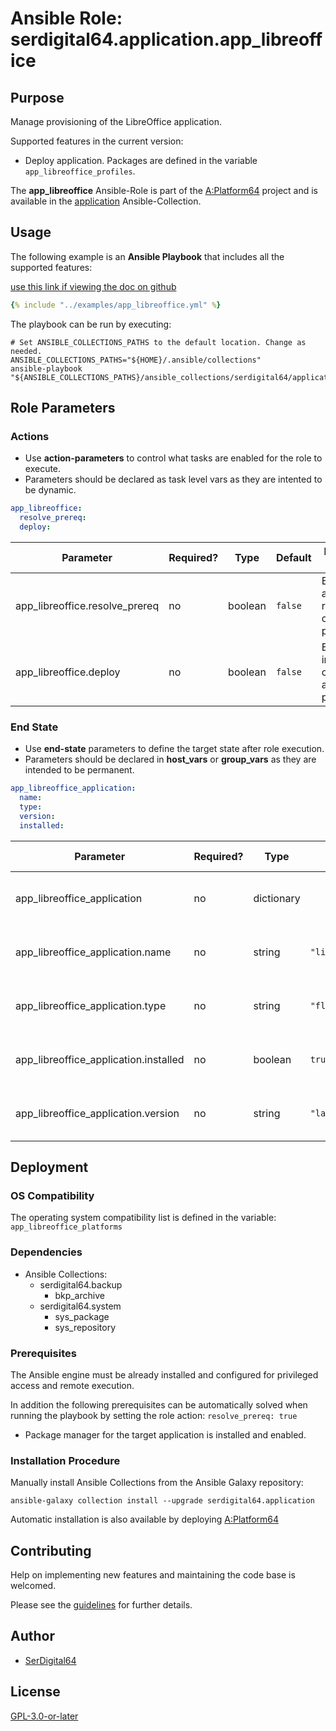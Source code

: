# Ansible Role: serdigital64.application.app_libreoffice

## Purpose

Manage provisioning of the LibreOffice application.

Supported features in the current version:

- Deploy application. Packages are defined in the variable `app_libreoffice_profiles`.

The **app_libreoffice** Ansible-Role is part of the [A:Platform64](https://github.com/serdigital64/aplatform64) project and is available in the [application](https://aplatform64.readthedocs.io/en/latest/collections/application) Ansible-Collection.

## Usage

The following example is an **Ansible Playbook** that includes all the supported features:

[use this link if viewing the doc on github](https://github.com/aplatform64/application/blob/main/playbooks/app_libreoffice.yml)

```yaml
{% include "../examples/app_libreoffice.yml" %}
```

The playbook can be run by executing:

```shell
# Set ANSIBLE_COLLECTIONS_PATHS to the default location. Change as needed.
ANSIBLE_COLLECTIONS_PATHS="${HOME}/.ansible/collections"
ansible-playbook "${ANSIBLE_COLLECTIONS_PATHS}/ansible_collections/serdigital64/application/playbooks/app_libreoffice.yml"
```

## Role Parameters

### Actions

- Use **action-parameters** to control what tasks are enabled for the role to execute.
- Parameters should be declared as task level vars as they are intented to be dynamic.

```yaml
app_libreoffice:
  resolve_prereq:
  deploy:
```

| Parameter                      | Required? | Type    | Default | Purpose / Value                             |
| ------------------------------ | --------- | ------- | ------- | ------------------------------------------- |
| app_libreoffice.resolve_prereq | no        | boolean | `false` | Enable automatic resolution of prequisites  |
| app_libreoffice.deploy         | no        | boolean | `false` | Enable installation of application packages |

### End State

- Use **end-state** parameters to define the target state after role execution.
- Parameters should be declared in **host_vars** or **group_vars** as they are intended to be permanent.

```yaml
app_libreoffice_application:
  name:
  type:
  version:
  installed:
```

| Parameter                             | Required? | Type       | Default         | Purpose / Value                    |
| ------------------------------------- | --------- | ---------- | --------------- | ---------------------------------- |
| app_libreoffice_application           | no        | dictionary |                 | Set application package end state  |
| app_libreoffice_application.name      | no        | string     | `"libreoffice"` | Select application package name    |
| app_libreoffice_application.type      | no        | string     | `"flatpak"`     | Select application package type    |
| app_libreoffice_application.installed | no        | boolean    | `true`          | Set application package end state  |
| app_libreoffice_application.version   | no        | string     | `"latest"`      | Select application package version |

## Deployment

### OS Compatibility

The operating system compatibility list is defined in the variable: `app_libreoffice_platforms`

### Dependencies

- Ansible Collections:
  - serdigital64.backup
    - bkp_archive
  - serdigital64.system
    - sys_package
    - sys_repository

### Prerequisites

The Ansible engine must be already installed and configured for privileged access and remote execution.

In addition the following prerequisites can be automatically solved when running the playbook by setting the role action: `resolve_prereq: true`

- Package manager for the target application is installed and enabled.

### Installation Procedure

Manually install Ansible Collections from the Ansible Galaxy repository:

```shell
ansible-galaxy collection install --upgrade serdigital64.application
```

Automatic installation is also available by deploying [A:Platform64](https://aplatform64.readthedocs.io/en/latest/#deployment)

## Contributing

Help on implementing new features and maintaining the code base is welcomed.

Please see the [guidelines](https://aplatform64.readthedocs.io/en/latest/contributing/CONTRIBUTING) for further details.

## Author

- [SerDigital64](https://serdigital64.github.io/)

## License

[GPL-3.0-or-later](https://www.gnu.org/licenses/gpl-3.0.txt)
